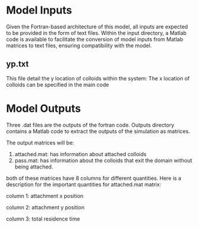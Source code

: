# Model Inputs

Given the Fortran-based architecture of this model, all inputs are expected to be provided in the form of text files. Within the input directory, a Matlab code is available to facilitate the conversion of model inputs from Matlab matrices to text files, ensuring compatibility with the model.


## yp.txt

This file detail the y location of colloids within the system:
The x location of colloids can be specified in the main code


# Model Outputs

Three .dat files are the outputs of the fortran code. 
Outputs directory contains a Matlab code to extract the outputs of the simulation as matrices.

The output matrices will be:
1. attached.mat: has information about attached colloids
2. pass.mat: has information about the colloids that exit the domain without being attached.

both of these matrices have 8 columns for different quantities. Here is a description for the important quantities for attached.mat matrix:


column 1: attachment x position

column 2: attachment y position

column 3: total residence time


